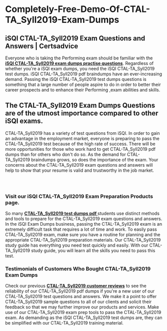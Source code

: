 # Completely-Free-Demo-Of-CTAL-TA_Syll2019-Exam-Dumps
<h2><strong>iSQI CTAL-TA_Syll2019 Exam Questions and Answers | Certsadvice</strong></h2> <p>Everyone who is taking the Performing exam should be familiar with the <a href="http://www.certsadvice.com/isqi/ctal-ta_syll2019-practice-questions"><strong>iSQI CTAL-TA_Syll2019 exam dumps practise questions</strong></a>. Regardless of whether you&#39;re a iSQI exam dumps, you need the iSQI CTAL-TA_Syll2019 test dumps. iSQI CTAL-TA_Syll2019 pdf braindumps have an ever-increasing demand. Passing the iSQI CTAL-TA_Syll2019 test dumps questions is something that a large number of people aspire to do in order to better their career prospects and to enhance their Performing ,exam abilities and skills.</p> <h2><strong>The CTAL-TA_Syll2019 Exam Dumps Questions are of the utmost importance compared to other iSQI exams.</strong></h2> <p>CTAL-TA_Syll2019 has a variety of test questions from iSQI. In order to gain an advantage in the employment market, everyone is preparing to pass the CTAL-TA_Syll2019 test because of the high rate of success. There will be more opportunities for those who work hard to get CTAL-TA_Syll2019 pdf dumps than for others who don&#39;t do so. As the demand for CTAL-TA_Syll2019 braindumps grows, so does the importance of the exam. Your concerns about the CTAL-TA_Syll2019 exam questions and answers will help to show that your resume is valid and trustworthy in the job market.</p> <p><a href="http://www.certsadvice.com/isqi/ctal-ta_syll2019-practice-questions" style="display: block; padding: 1em 0; text-align: center; "><img alt="" src="https://1.bp.blogspot.com/-RUOr8Wn-CRk/YUYAxC8kcHI/AAAAAAAAAnw/F7BbdI3tw8QDj5z8iX0vQAioQzKiUxduwCLcBGAsYHQ/s0/unnamed.jpg" /></a></p> <h3><strong>Visit our iSQI CTAL-TA_Syll2019 Exam Preparation Products page.</strong></h3> <p>So many <a href="http://www.certsadvice.com/isqi/ctal-ta_syll2019-practice-questions"><strong>CTAL-TA_Syll2019 test dumps pdf </strong></a>students use distinct methods and tools to prepare for the CTAL-TA_Syll2019 exam questions and answers. In the iSQI Exam Dumps business, passing the CTAL-TA_Syll2019 exam is an extremely difficult task that requires a lot of time and work. To easily pass CTAL-TA_Syll2019 exam, make sure you have a routine for planning and the appropriate CTAL-TA_Syll2019 preparation materials. Our CTAL-TA_Syll2019 study guide has everything you need test quickly and easily. With our CTAL-TA_Syll2019 study guide, you will learn all the skills you need to pass this test.</p> <h3><strong>Testimonials of Customers Who Bought CTAL-TA_Syll2019 Exam Dumps</strong></h3> <p>Check our previous <a href="http://www.certsadvice.com/isqi/ctal-ta_syll2019-practice-questions"><strong>CTAL-TA_Syll2019 customer reviews</strong></a> to see the reliability of our CTAL-TA_Syll2019 pdf dumps if you&#39;re a new user of our CTAL-TA_Syll2019 test questions and answers. We make it a point to offer CTAL-TA_Syll2019 sample questions to all of our clients and solicit their feedback so that we may further improve our products and services. Make use of our CTAL-TA_Syll2019 exam prep tools to pass the CTAL-TA_Syll2019 exam. As demanding as the iSQI CTAL-TA_Syll2019 test dumps are, they can be simplified with our CTAL-TA_Syll2019 training material.</p>
